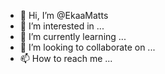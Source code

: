 - 👋 Hi, I’m @EkaaMatts
- 👀 I’m interested in ...
- 🌱 I’m currently learning ...
- 💞️ I’m looking to collaborate on ...
- 📫 How to reach me ...

<!---
EkaaMatts/EkaaMatts is a ✨ special ✨ repository because its `README.md` (this file) appears on your GitHub profile.
You can click the Preview link to take a look at your changes.
--->

